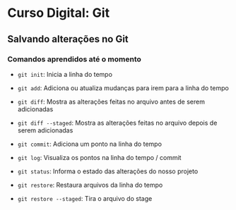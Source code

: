 # Curso Digital: Git

## Salvando alterações no Git

### Comandos aprendidos até o momento

- `git init`: Inicia a linha do tempo

- `git add`: Adiciona ou atualiza mudanças para irem para a linha do tempo

- `git diff`: Mostra as alterações feitas no arquivo antes de serem adicionadas

- `git diff --staged`: Mostra as alterações feitas no arquivo depois de serem adicionadas

- `git commit`: Adiciona um ponto na linha do tempo

- `git log`: Visualiza os pontos na linha do tempo / commit

- `git status`: Informa o estado das alterações do nosso projeto

- `git restore`: Restaura arquivos da linha do tempo

- `git restore --staged`: Tira o arquivo do stage